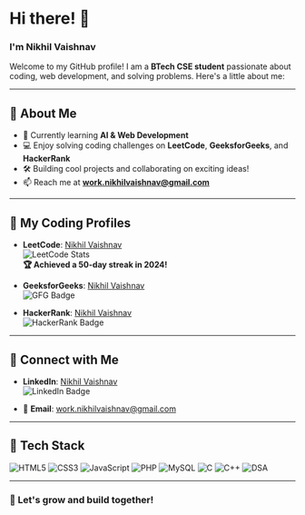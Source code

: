 # Hi there! 👋  
### I'm Nikhil Vaishnav  

Welcome to my GitHub profile! I am a **BTech CSE student** passionate about coding, web development, and solving problems. Here's a little about me:  

---

## 🚀 **About Me**  
- 🌱 Currently learning **AI & Web Development**  
- 💻 Enjoy solving coding challenges on **LeetCode**, **GeeksforGeeks**, and **HackerRank**  
- 🛠️ Building cool projects and collaborating on exciting ideas!  
- 📫 Reach me at **[work.nikhilvaishnav@gmail.com](mailto:work.nikhilvaishnav@gmail.com)**  

---

## 🌟 **My Coding Profiles**  

- **LeetCode**: [Nikhil Vaishnav](https://leetcode.com/u/Nikhil_vaishnav_19/)  
  ![LeetCode Stats](https://leetcard.jacoblin.cool/u/Nikhil_vaishnav_19?theme=dark)  
  **🏆 Achieved a 50-day streak in 2024!**  

- **GeeksforGeeks**: [Nikhil Vaishnav](https://www.geeksforgeeks.org/user/nikhil_vaishnav_17/)  
  ![GFG Badge](https://img.shields.io/badge/GeeksforGeeks-296629?style=for-the-badge&logo=geeksforgeeks&logoColor=white)  

- **HackerRank**: [Nikhil Vaishnav](https://www.hackerrank.com/profile/nikhilvaishnaw11)  
  ![HackerRank Badge](https://img.shields.io/badge/HackerRank-00EA64?style=for-the-badge&logo=hackerrank&logoColor=white)  

---

## 🔗 **Connect with Me**  

- **LinkedIn**: [Nikhil Vaishnav](https://www.linkedin.com/in/nikhilvaishnav19/)  
  ![LinkedIn Badge](https://img.shields.io/badge/LinkedIn-0077B5?style=for-the-badge&logo=linkedin&logoColor=white)  

- 📧 **Email**: [work.nikhilvaishnav@gmail.com](mailto:work.nikhilvaishnav@gmail.com)  

---

## 🧰 **Tech Stack**  

<p>
  <img src="https://img.shields.io/badge/HTML5-E34F26?style=for-the-badge&logo=html5&logoColor=white" alt="HTML5" />
  <img src="https://img.shields.io/badge/CSS3-1572B6?style=for-the-badge&logo=css3&logoColor=white" alt="CSS3" />
  <img src="https://img.shields.io/badge/JavaScript-F7DF1E?style=for-the-badge&logo=javascript&logoColor=black" alt="JavaScript" />
  <img src="https://img.shields.io/badge/PHP-777BB4?style=for-the-badge&logo=php&logoColor=white" alt="PHP" />
  <img src="https://img.shields.io/badge/MySQL-4479A1?style=for-the-badge&logo=mysql&logoColor=white" alt="MySQL" />
  <img src="https://img.shields.io/badge/C-00599C?style=for-the-badge&logo=c&logoColor=white" alt="C" />
  <img src="https://img.shields.io/badge/C++-00599C?style=for-the-badge&logo=c%2B%2B&logoColor=white" alt="C++" />
  <img src="https://img.shields.io/badge/DSA-FF9900?style=for-the-badge&logo=algolia&logoColor=white" alt="DSA" />
</p>

---

### 🌱 Let's grow and build together!
